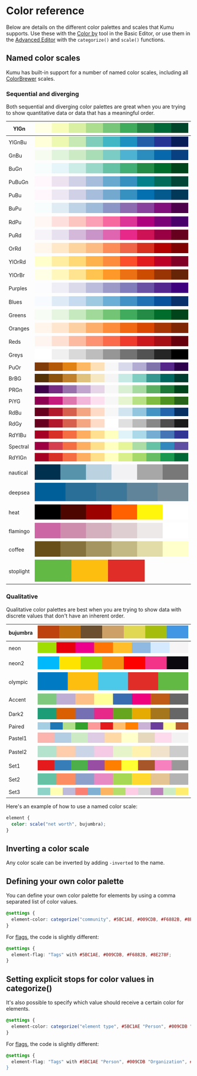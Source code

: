 # Color reference

Below are details on the different color palettes and scales that Kumu supports. Use these with the [Color by](decorate.md#color-by) tool in the Basic Editor, or use them in the [Advanced Editor](decorate.md#decorate-in-the-advanced-editor) with the `categorize()` and `scale()` functions.

## Named color scales

Kumu has built-in support for a number of named color scales, including all [ColorBrewer](http://bl.ocks.org/mbostock/5577023) scales.

### Sequential and diverging

Both sequential and diverging color palettes are great when you are trying to show quantitative data or data that has a meaningful order.

| YlGn      | <img src="../images/colors/ylgn.svg" alt="YlGn" data-size="line">     |
| --------- | --------------------------------------------------------------------- |
| YlGnBu    | <img src="../images/colors/ylgnbu.svg" alt="YlGnBu" data-size="line"> |
| GnBu      | ![GnBu](../images/colors/gnbu.svg)                                    |
| BuGn      | ![BuGn](../images/colors/bugn.svg)                                    |
| PuBuGn    | ![PuBuGn](../images/colors/pubugn.svg)                                |
| PuBu      | ![PuBu](../images/colors/pubu.svg)                                    |
| BuPu      | ![BuPu](../images/colors/bupu.svg)                                    |
| RdPu      | ![RdPu](../images/colors/rdpu.svg)                                    |
| PuRd      | ![PuRd](../images/colors/purd.svg)                                    |
| OrRd      | ![OrRd](../images/colors/orrd.svg)                                    |
| YlOrRd    | ![YlOrRd](../images/colors/ylorrd.svg)                                |
| YlOrBr    | ![YlOrBr](../images/colors/ylorbr.svg)                                |
| Purples   | ![Purples](../images/colors/purples.svg)                              |
| Blues     | ![Blues](../images/colors/blues.svg)                                  |
| Greens    | ![Greens](../images/colors/greens.svg)                                |
| Oranges   | ![Oranges](../images/colors/oranges.svg)                              |
| Reds      | ![Reds](../images/colors/reds.svg)                                    |
| Greys     | ![Greys](../images/colors/greys.svg)                                  |
| PuOr      | ![PuOr](../images/colors/puor.svg)                                    |
| BrBG      | ![BrBG](../images/colors/brbg.svg)                                    |
| PRGn      | ![PRGn](../images/colors/prgn.svg)                                    |
| PiYG      | ![PiYG](../images/colors/piyg.svg)                                    |
| RdBu      | ![RdBu](../images/colors/rdbu.svg)                                    |
| RdGy      | ![RdGy](../images/colors/rdgy.svg)                                    |
| RdYlBu    | ![RdYlBu](../images/colors/rdylbu.svg)                                |
| Spectral  | ![Spectral](../images/colors/spectral.svg)                            |
| RdYlGn    | ![RdYlGn](../images/colors/rdylgn.svg)                                |
| nautical  | ![nautical](../images/colors/nautical.svg)                            |
| deepsea   | ![deepsea](../images/colors/deepsea.svg)                              |
| heat      | ![heat](../images/colors/heat.svg)                                    |
| flamingo  | ![flamingo](../images/colors/flamingo.svg)                            |
| coffee    | ![coffee](../images/colors/coffee.svg)                                |
| stoplight | ![stoplight](../images/colors/stoplight.svg)                          |

### Qualitative

Qualitative color palettes are best when you are trying to show data with discrete values that don't have an inherent order.

| bujumbra | ![bujumbra](../images/colors/bujumbra.svg) |
| -------- | ------------------------------------------ |
| neon     | ![neon](../images/colors/neon.svg)         |
| neon2    | ![neon2](../images/colors/neon2.svg)       |
| olympic  | ![olympic](../images/colors/olympic.svg)   |
| Accent   | ![Accent](../images/colors/accent.svg)     |
| Dark2    | ![Dark2](../images/colors/dark2.svg)       |
| Paired   | ![Paired](../images/colors/paired.svg)     |
| Pastel1  | ![Pastel1](../images/colors/pastel1.svg)   |
| Pastel2  | ![Pastel2](../images/colors/pastel2.svg)   |
| Set1     | ![Set1](../images/colors/set1.svg)         |
| Set2     | ![Set2](../images/colors/set2.svg)         |
| Set3     | ![Set3](../images/colors/set3.svg)         |

Here's an example of how to use a named color scale:

```scss
element {
  color: scale("net worth", bujumbra);
}
```

## Inverting a color scale

Any color scale can be inverted by adding `-inverted` to the name.

## Defining your own color palette

You can define your own color palette for elements by using a comma separated list of color values.

```scss
@settings {
  element-color: categorize("community", #5BC1AE, #009CDB, #F6882B, #8E278F)
}
```

For [flags](flags.md), the code is slightly different:

```scss
@settings {
  element-flag: "Tags" with #5BC1AE, #009CDB, #F6882B, #8E278F;
}
```

## Setting explicit stops for color values in categorize()

It's also possible to specify which value should receive a certain color for elements.

```scss
@settings {
  element-color: categorize("element type", #5BC1AE "Person", #009CDB "Organization", #F6882B "Region")
}
```

For [flags](flags.md), the code is slightly different:

```scss
@settings {
  element-flag: "Tags" with #5BC1AE "Person", #009CDB "Organization", #F6882B "Region;
}
```
